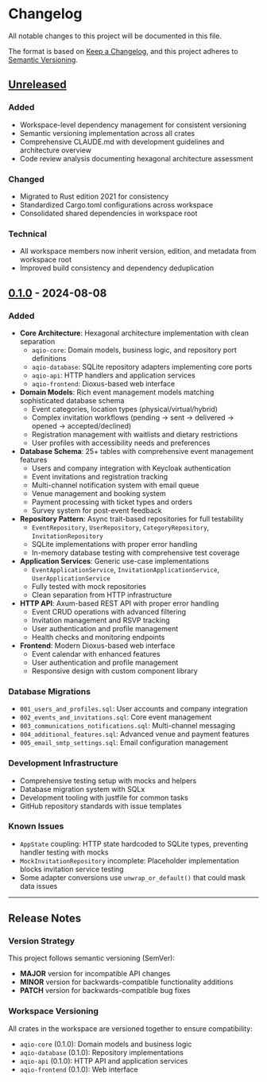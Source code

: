 # Changelog

All notable changes to this project will be documented in this file.

The format is based on [Keep a Changelog](https://keepachangelog.com/en/1.1.0/),
and this project adheres to [Semantic Versioning](https://semver.org/spec/v2.0.0.html).

## [Unreleased]

### Added
- Workspace-level dependency management for consistent versioning
- Semantic versioning implementation across all crates
- Comprehensive CLAUDE.md with development guidelines and architecture overview
- Code review analysis documenting hexagonal architecture assessment

### Changed
- Migrated to Rust edition 2021 for consistency
- Standardized Cargo.toml configurations across workspace
- Consolidated shared dependencies in workspace root

### Technical
- All workspace members now inherit version, edition, and metadata from workspace root
- Improved build consistency and dependency deduplication

## [0.1.0] - 2024-08-08

### Added
- **Core Architecture**: Hexagonal architecture implementation with clean separation
  - `aqio-core`: Domain models, business logic, and repository port definitions
  - `aqio-database`: SQLite repository adapters implementing core ports  
  - `aqio-api`: HTTP handlers and application services
  - `aqio-frontend`: Dioxus-based web interface
- **Domain Models**: Rich event management models matching sophisticated database schema
  - Event categories, location types (physical/virtual/hybrid)
  - Complex invitation workflows (pending → sent → delivered → opened → accepted/declined)
  - Registration management with waitlists and dietary restrictions
  - User profiles with accessibility needs and preferences
- **Database Schema**: 25+ tables with comprehensive event management features
  - Users and company integration with Keycloak authentication
  - Event invitations and registration tracking
  - Multi-channel notification system with email queue
  - Venue management and booking system
  - Payment processing with ticket types and orders
  - Survey system for post-event feedback
- **Repository Pattern**: Async trait-based repositories for full testability
  - `EventRepository`, `UserRepository`, `CategoryRepository`, `InvitationRepository`
  - SQLite implementations with proper error handling
  - In-memory database testing with comprehensive test coverage
- **Application Services**: Generic use-case implementations
  - `EventApplicationService`, `InvitationApplicationService`, `UserApplicationService`
  - Fully tested with mock repositories
  - Clean separation from HTTP infrastructure
- **HTTP API**: Axum-based REST API with proper error handling
  - Event CRUD operations with advanced filtering
  - Invitation management and RSVP tracking
  - User authentication and profile management
  - Health checks and monitoring endpoints
- **Frontend**: Modern Dioxus-based web interface
  - Event calendar with enhanced features
  - User authentication and profile management
  - Responsive design with custom component library

### Database Migrations
- `001_users_and_profiles.sql`: User accounts and company integration
- `002_events_and_invitations.sql`: Core event management
- `003_communications_notifications.sql`: Multi-channel messaging
- `004_additional_features.sql`: Advanced venue and payment features
- `005_email_smtp_settings.sql`: Email configuration management

### Development Infrastructure
- Comprehensive testing setup with mocks and helpers
- Database migration system with SQLx
- Development tooling with justfile for common tasks
- GitHub repository standards with issue templates

### Known Issues
- `AppState` coupling: HTTP state hardcoded to SQLite types, preventing handler testing with mocks
- `MockInvitationRepository` incomplete: Placeholder implementation blocks invitation service testing
- Some adapter conversions use `unwrap_or_default()` that could mask data issues

---

## Release Notes

### Version Strategy
This project follows semantic versioning (SemVer):
- **MAJOR** version for incompatible API changes
- **MINOR** version for backwards-compatible functionality additions  
- **PATCH** version for backwards-compatible bug fixes

### Workspace Versioning
All crates in the workspace are versioned together to ensure compatibility:
- `aqio-core` (0.1.0): Domain models and business logic
- `aqio-database` (0.1.0): Repository implementations  
- `aqio-api` (0.1.0): HTTP API and application services
- `aqio-frontend` (0.1.0): Web interface

[unreleased]: https://github.com/your-org/aqio/compare/v0.1.0...HEAD
[0.1.0]: https://github.com/your-org/aqio/releases/tag/v0.1.0